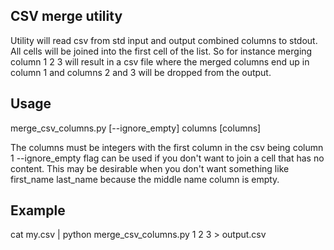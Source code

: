 CSV merge utility
-----------------
Utility will read csv from std input and output combined columns to stdout.  All cells will be joined into the first cell of the list.  So for instance merging column 1 2 3 will result in a csv file where the merged columns end up in column 1 and columns 2 and 3 will be dropped from the output.

Usage
-----
merge_csv_columns.py [--ignore_empty] columns [columns]

The columns must be integers with the first column in the csv being column 1
--ignore_empty flag can be used if you don't want to join a cell that has no content.  This may be desirable when you don't want something like first_name  last_name because the middle name column is empty.

Example
-------
cat my.csv | python merge_csv_columns.py 1 2 3 > output.csv